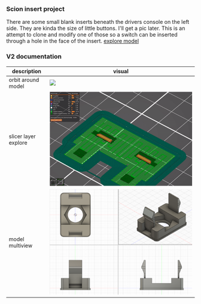 ### Scion insert project

There are some small blank inserts beneath the drivers console on the left
side.  They are kinda the size of little buttons. I'll get a pic later.  This
is an attempt to clone and modify one of those so a switch can be inserted
through a hole in the face of the insert. [explore model](https://a360.co/34Yth9U)

### V2 documentation
description|visual
---|---
orbit around model |![](static/v2-model.gif)
slicer layer explore |![](static/v2-slicer.gif) 
model multiview | ![](static/v2_multiview.png) 
